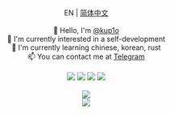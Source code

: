 <div align=center>EN | <a href="./README_ZH.md">简体中文</a><br><br>  
👋 Hello, I'm <a href=https://github.com/kup1o>@kup1o</a><br>
👀 I'm currently interested in a self-development<br>
🌱 I'm currently learning chinese, korean, rust<br>
📫 You can contact me at <a href=https://t.me/kup1o>Telegram</a><br><br>
<a href="https://www.gnu.org/gnu/linux-and-gnu.en.html"><img src="https://img.shields.io/badge/OS-GNU/Linux-cdd6f4?style=for-the-badge&logo=gnu" /></a>
<a href="https://archlinux.org"><img src="https://img.shields.io/badge/DISTRO-Arch-74c7ec?style=for-the-badge&logo=arch-linux" /></a>
<a href="https://neovim.io"><img src="https://img.shields.io/badge/EDITOR-Neovim-a6e3a1?style=for-the-badge&logo=neovim" /></a>
<a href="https://www.rust-lang.org/"><img src="https://img.shields.io/badge/LANG-Rust-f2cdcd?style=for-the-badge&logo=rust&logoColor=orange" /></a><br><br>
<img src="https://github-readme-stats-h5wt7ci4e-kup1o.vercel.app/api?username=kup1o&theme=radical&hide_title=true&hide_rank=true&show_icons=true&line_height=24&hide_border=true&count_private=true" /><br>
<img src="https://github-readme-stats-h5wt7ci4e-kup1o.vercel.app//api/top-langs/?username=kup1o&theme=radical&hide_title=true&langs_count=8&layout=compact&hide_border=true" />
</div>
